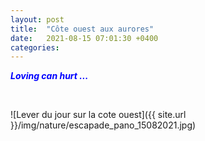 ```yaml
---
layout: post
title:  "Côte ouest aux aurores"
date:   2021-08-15 07:01:30 +0400
categories: 
---
```


<span style="color: blue">***Loving can hurt ...***</span>

<br>

![Lever du jour sur la cote ouest]({{ site.url }}/img/nature/escapade_pano_15082021.jpg)